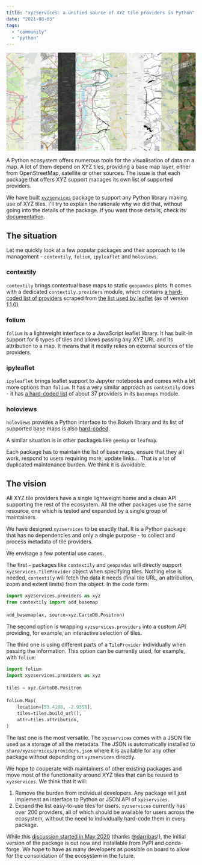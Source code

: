 ```yaml
---
title: "xyzservices: a unified source of XYZ tile providers in Python"
date: "2021-08-03"
tags:
  - "community"
  - "python"
---
```

![Image illustrating various basemaps](../posts/images/xyzmaps.png)

A Python ecosystem offers numerous tools for the visualisation of data on a map. A lot of them depend on XYZ tiles, providing a base map layer, either from OpenStreetMap, satellite or other sources. The issue is that each package that offers XYZ support manages its own list of supported providers.

We have built [`xyzservices`](https://github.com/geopandas/xyzservices) package to support any Python library making use of XYZ tiles. I'll try to explain the rationale why we did that, without going into the details of the package. If you want those details, check its [documentation](https://xyzservices.readthedocs.io/en/latest/).

## The situation

Let me quickly look at a few popular packages and their approach to tile management - `contextily`, `folium`, `ipyleaflet` and `holoviews`.

### contextily

`contextily` brings contextual base maps to static `geopandas` plots. It comes with a dedicated `contextily.providers` module, which contains [a hard-coded list of providers](https://github.com/geopandas/contextily/blob/v1.1.0/contextily/_providers.py) scraped from [the list used by leaflet](http://leaflet-extras.github.io/leaflet-providers/preview/) (as of version 1.1.0).

### folium

`folium` is a lightweight interface to a JavaScript leaflet library. It has built-in support for 6 types of tiles and allows passing any XYZ URL and its attribution to a map. It means that it mostly relies on external sources of tile providers.

### ipyleaflet

`ipyleaflet` brings leaflet support to Jupyter notebooks and comes with a bit more options than `folium`. It has a very similar approach as `contextily` does - it has [a hard-coded list](https://github.com/jupyter-widgets/ipyleaflet/blob/0.14.0/ipyleaflet/basemaps.py) of about 37 providers in its `basemaps` module.

### holoviews

`holoviews` provides a Python interface to the Bokeh library and its list of supported base maps is also [hard-coded](https://github.com/holoviz/holoviews/blob/v1.14.5/holoviews/element/tiles.py).

A similar situation is in other packages like `geemap` or `leafmap`.

Each package has to maintain the list of base maps, ensure that they all work, respond to users requiring more, update links... That is a lot of duplicated maintenance burden. We think it is avoidable.

## The vision

All XYZ tile providers have a single lightweight home and a clean API supporting the rest of the ecosystem. All the other packages use the same resource, one which is tested and expanded by a single group of maintainers.

We have designed `xyzservices` to be exactly that. It is a Python package that has no dependencies and only a single purpose - to collect and process metadata of tile providers.

We envisage a few potential use cases.

The first - packages like `contextily` and `geopandas` will directly support `xyzservices.TileProvider` object when specifying tiles. Nothing else is needed, `contextily` will fetch the data it needs (final tile URL, an attribution, zoom and extent limits) from the object. In the code form:

```python
import xyzservices.providers as xyz
from contextily import add_basemap

add_basemap(ax, source=xyz.CartoDB.Positron)
```

The second option is wrapping `xyzservices.providers` into a custom API providing, for example, an interactive selection of tiles.

The third one is using different parts of a `TileProvider` individually when passing the information. This option can be currently used, for example, with `folium`:

```python
import folium
import xyzservices.providers as xyz

tiles = xyz.CartoDB.Positron

folium.Map(
    location=[53.4108, -2.9358],
    tiles=tiles.build_url(),
    attr=tiles.attribution,
)
```

The last one is the most versatile. The `xyzservices` comes with a JSON file used as a storage of all the metadata. The JSON is automatically installed to `share/xyzservices/providers.json` where it is available for any other package without depending on `xyzservices` directly.

We hope to cooperate with maintainers of other existing packages and move most of the functionality around XYZ tiles that can be reused to `xyzservices`. We think that it will:

1. Remove the burden from individual developers. Any package will just implement an interface to Python or JSON API of `xyzservices`.
2. Expand the list easy-to-use tiles for users. `xyzservices` currently has over 200 providers, all of which should be available for users across the ecosystem, without the need to individually hard-code them in every package.

While this [discussion started in May 2020](https://github.com/geopandas/contextily/issues/153) (thanks [@darribas](https://github.com/darribas)!), the initial version of the package is out now and installable from PyPI and conda-forge. We hope to have as many developers as possible on board to allow for the consolidation of the ecosystem in the future.
